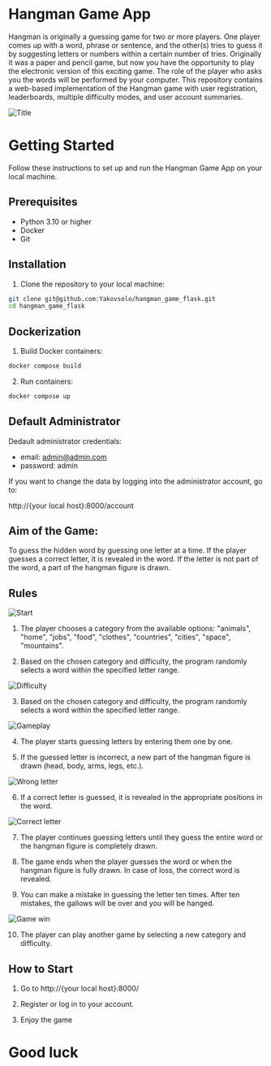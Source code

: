 # Hangman Game App

Hangman is originally a guessing game for two or more players. One player comes up with a word, phrase or sentence, and the other(s) tries to guess it by suggesting letters or numbers within a certain number of tries. Originally it was a paper and pencil game, but now you have the opportunity to play the electronic version of this exciting game. The role of the player who asks you the words will be performed by your computer.
This repository contains a web-based implementation of the Hangman game with user registration, leaderboards, multiple difficulty modes, and user account summaries.

![Title](/hangman/static/game/title.png "Title")

# Getting Started

Follow these instructions to set up and run the Hangman Game App on your local machine.

## Prerequisites

- Python 3.10 or higher
- Docker
- Git

## Installation

1. Clone the repository to your local machine:

```bash
git clone git@github.com:Yakovsolo/hangman_game_flask.git
cd hangman_game_flask
```
 
## Dockerization

1. Build Docker containers:

```bash
docker compose build 
```

2. Run containers:

```bash
docker compose up
```

## Default Administrator

Dedault administrator credentials:
 - email: admin@admin.com
 - password: admin

If you want to change the data by logging into the administrator account, go to:

http://{your local host}:8000/account


## Aim of the Game:
To guess the hidden word by guessing one letter at a time. If the player guesses a correct letter, it is revealed in the word. If the letter is not part of the word, a part of the hangman figure is drawn.

## Rules
![Start](/hangman/static/game/rules/start_game.jpg "Start game")

1. The player chooses a category from the available options: "animals", "home", "jobs", "food", "clothes", "countries", "cities", "space", "mountains".

2. Based on the chosen category and difficulty, the program randomly selects a word within the specified letter range.

![Difficulty](/hangman/static/game/rules/difficulty.jpg "Difficulty")

3. Based on the chosen category and difficulty, the program randomly selects a word within the specified letter range.

![Gameplay](/hangman/static/game/rules/gameplay_first.jpg "Gameplay")

4. The player starts guessing letters by entering them one by one.

5. If the guessed letter is incorrect, a new part of the hangman figure is drawn (head, body, arms, legs, etc.).

![Wrong letter](/hangman/static/game/rules/wrong_letter.jpg "Wrong letter")

6. If a correct letter is guessed, it is revealed in the appropriate positions in the word.

![Correct letter](/hangman/static/game/rules/correct_letter.jpg "Correct letter")

7. The player continues guessing letters until they guess the entire word or the hangman figure is completely drawn.

8. The game ends when the player guesses the word or when the hangman figure is fully drawn. In case of loss, the correct word is revealed.

9. You can make a mistake in guessing the letter ten times. After ten mistakes, the gallows will be over and you will be hanged.

![Game win](/hangman/static/game/rules/game_win.jpg "Game win")

10. The player can play another game by selecting a new category and difficulty.


## How to Start

1. Go to http://{your local host}:8000/

2. Register or log in to your account.

3. Enjoy the game

# Good luck

